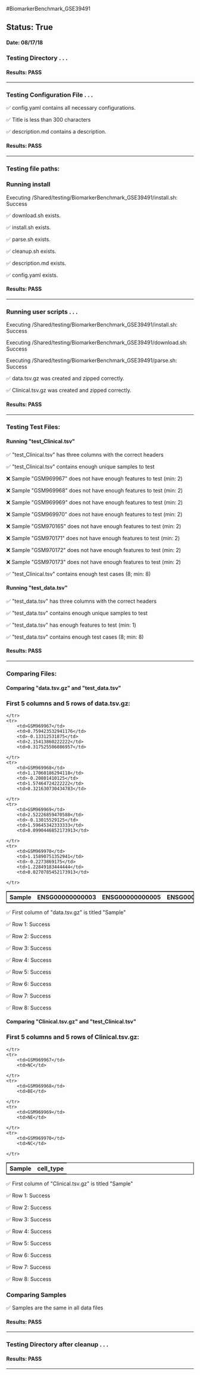 #BiomarkerBenchmark_GSE39491
## Status: True
#### Date: 08/17/18
### Testing Directory . . .

#### Results: PASS
---
### Testing Configuration File . . .

&#9989;	config.yaml contains all necessary configurations.

&#9989;	Title is less than 300 characters

&#9989;	description.md contains a description.

#### Results: PASS
---

### Testing file paths:

### Running install

Executing /Shared/testing/BiomarkerBenchmark_GSE39491/install.sh: Success

&#9989;	download.sh exists.

&#9989;	install.sh exists.

&#9989;	parse.sh exists.

&#9989;	cleanup.sh exists.

&#9989;	description.md exists.

&#9989;	config.yaml exists.

#### Results: PASS
---
### Running user scripts . . .

Executing /Shared/testing/BiomarkerBenchmark_GSE39491/install.sh: Success

Executing /Shared/testing/BiomarkerBenchmark_GSE39491/download.sh: Success

Executing /Shared/testing/BiomarkerBenchmark_GSE39491/parse.sh: Success

&#9989;	data.tsv.gz was created and zipped correctly.

&#9989;	Clinical.tsv.gz was created and zipped correctly.

#### Results: PASS
---
### Testing Test Files:

#### Running "test_Clinical.tsv"

&#9989;	"test_Clinical.tsv" has three columns with the correct headers

&#9989;	"test_Clinical.tsv" contains enough unique samples to test

&#10060;	Sample "GSM969967" does not have enough features to test (min: 2)

&#10060;	Sample "GSM969968" does not have enough features to test (min: 2)

&#10060;	Sample "GSM969969" does not have enough features to test (min: 2)

&#10060;	Sample "GSM969970" does not have enough features to test (min: 2)

&#10060;	Sample "GSM970165" does not have enough features to test (min: 2)

&#10060;	Sample "GSM970171" does not have enough features to test (min: 2)

&#10060;	Sample "GSM970172" does not have enough features to test (min: 2)

&#10060;	Sample "GSM970173" does not have enough features to test (min: 2)

&#9989;	"test_Clinical.tsv" contains enough test cases (8; min: 8)

#### Running "test_data.tsv"

&#9989;	"test_data.tsv" has three columns with the correct headers

&#9989;	"test_data.tsv" contains enough unique samples to test

&#9989;	"test_data.tsv" has enough features to test (min: 1)

&#9989;	"test_data.tsv" contains enough test cases (8; min: 8)

#### Results: PASS
---
### Comparing Files:

#### Comparing "data.tsv.gz" and "test_data.tsv"


### First 5 columns and 5 rows of data.tsv.gz:

<table style="width:100%; border: 1px solid black;">
	<tr>
		<th>Sample</th>
		<th>ENSG00000000003</th>
		<th>ENSG00000000005</th>
		<th>ENSG00000000419</th>
		<th>ENSG00000000457</th>

	</tr>
	<tr>
		<td>GSM969967</td>
		<td>0.759423532941176</td>
		<td>-0.13312531875</td>
		<td>2.15413860222222</td>
		<td>0.317525506086957</td>

	</tr>
	<tr>
		<td>GSM969968</td>
		<td>1.17060186294118</td>
		<td>-0.20801410125</td>
		<td>1.57464724222222</td>
		<td>0.321630730434783</td>

	</tr>
	<tr>
		<td>GSM969969</td>
		<td>2.52226859470588</td>
		<td>-0.13015529125</td>
		<td>1.59645342333333</td>
		<td>0.0990446852173913</td>

	</tr>
	<tr>
		<td>GSM969970</td>
		<td>1.15890751352941</td>
		<td>-0.2273869175</td>
		<td>1.22849183444444</td>
		<td>0.0270785452173913</td>

	</tr>
</table>
&#9989;	First column of "data.tsv.gz" is titled "Sample"

&#9989;	Row 1: Success

&#9989;	Row 2: Success

&#9989;	Row 3: Success

&#9989;	Row 4: Success

&#9989;	Row 5: Success

&#9989;	Row 6: Success

&#9989;	Row 7: Success

&#9989;	Row 8: Success

#### Comparing "Clinical.tsv.gz" and "test_Clinical.tsv"


### First 5 columns and 5 rows of Clinical.tsv.gz:

<table style="width:100%; border: 1px solid black;">
	<tr>
		<th>Sample</th>
		<th>cell_type</th>

	</tr>
	<tr>
		<td>GSM969967</td>
		<td>NC</td>

	</tr>
	<tr>
		<td>GSM969968</td>
		<td>BE</td>

	</tr>
	<tr>
		<td>GSM969969</td>
		<td>NE</td>

	</tr>
	<tr>
		<td>GSM969970</td>
		<td>NC</td>

	</tr>
</table>
&#9989;	First column of "Clinical.tsv.gz" is titled "Sample"

&#9989;	Row 1: Success

&#9989;	Row 2: Success

&#9989;	Row 3: Success

&#9989;	Row 4: Success

&#9989;	Row 5: Success

&#9989;	Row 6: Success

&#9989;	Row 7: Success

&#9989;	Row 8: Success

### Comparing Samples

&#9989;	Samples are the same in all data files

#### Results: PASS
---
### Testing Directory after cleanup . . .

#### Results: PASS
---
